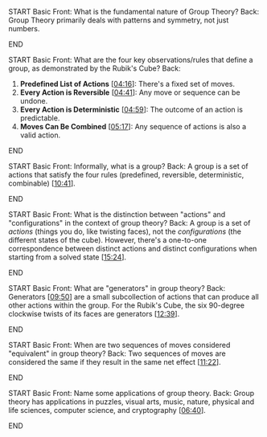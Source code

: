START
Basic
Front:
What is the fundamental nature of Group Theory?
Back:
Group Theory primarily deals with patterns and symmetry, not just numbers.
<!--ID: 1751643394409-->
END

START
Basic
Front:
What are the four key observations/rules that define a group, as demonstrated by the Rubik's Cube?
Back:
1.  **Predefined List of Actions** \[[04:16](http://www.youtube.com/watch?v=UwTQdOop-nU&t=256)\]: There's a fixed set of moves.
2.  **Every Action is Reversible** \[[04:41](http://www.youtube.com/watch?v=UwTQdOop-nU&t=281)\]: Any move or sequence can be undone.
3.  **Every Action is Deterministic** \[[04:59](http://www.youtube.com/watch?v=UwTQdOop-nU&t=299)\]: The outcome of an action is predictable.
4.  **Moves Can Be Combined** \[[05:17](http://www.youtube.com/watch?v=UwTQdOop-nU&t=317)\]: Any sequence of actions is also a valid action.
<!--ID: 1751643394413-->
END

START
Basic
Front:
Informally, what is a group?
Back:
A group is a set of actions that satisfy the four rules (predefined, reversible, deterministic, combinable) \[[10:41](http://www.youtube.com/watch?v=UwTQdOop-nU&t=641)\].
<!--ID: 1751643394414-->
END

START
Basic
Front:
What is the distinction between "actions" and "configurations" in the context of group theory?
Back:
A group is a set of *actions* (things you do, like twisting faces), not the *configurations* (the different states of the cube). However, there's a one-to-one correspondence between distinct actions and distinct configurations when starting from a solved state \[[15:24](http://www.youtube.com/watch?v=UwTQdOop-nU&t=924)\].
<!--ID: 1751643394417-->
END

START
Basic
Front:
What are "generators" in group theory?
Back:
Generators \[[09:50](http://www.youtube.com/watch?v=UwTQdOop-nU&t=590)\] are a small subcollection of actions that can produce all other actions within the group. For the Rubik's Cube, the six 90-degree clockwise twists of its faces are generators \[[12:39](http://www.youtube.com/watch?v=UwTQdOop-nU&t=759)\].
<!--ID: 1751643394418-->
END

START
Basic
Front:
When are two sequences of moves considered "equivalent" in group theory?
Back:
Two sequences of moves are considered the same if they result in the same net effect \[[11:22](http://www.youtube.com/watch?v=UwTQdOop-nU&t=682)\].
<!--ID: 1751643394419-->
END

START
Basic
Front:
Name some applications of group theory.
Back:
Group theory has applications in puzzles, visual arts, music, nature, physical and life sciences, computer science, and cryptography \[[06:40](http://www.youtube.com/watch?v=UwTQdOop-nU&t=400)\].
<!--ID: 1751643394422-->
END

